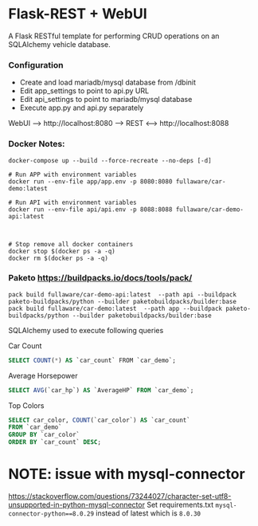 # Flask-REST + WebUI
A Flask RESTful template for performing CRUD operations on an SQLAlchemy vehicle database.

### Configuration
* Create and load mariadb/mysql database from /dbinit
* Edit app_settings to point to api.py URL
* Edit api_settings to point to mariadb/mysql database
* Execute app.py and api.py separately 

WebUI --> http://localhost:8080 --> REST <--> http://localhost:8088

### Docker Notes:
```console
docker-compose up --build --force-recreate --no-deps [-d]

# Run APP with environment variables
docker run --env-file app/app.env -p 8080:8080 fullaware/car-demo:latest

# Run API with environment variables
docker run --env-file api/api.env -p 8088:8088 fullaware/car-demo-api:latest



# Stop remove all docker containers
docker stop $(docker ps -a -q)
docker rm $(docker ps -a -q)
```
### Paketo https://buildpacks.io/docs/tools/pack/
```console
pack build fullaware/car-demo-api:latest  --path api --buildpack paketo-buildpacks/python --builder paketobuildpacks/builder:base
pack build fullaware/car-demo:latest  --path app --buildpack paketo-buildpacks/python --builder paketobuildpacks/builder:base
```

SQLAlchemy used to execute following queries

Car Count
```sql
SELECT COUNT(*) AS `car_count` ​FROM `car_demo`;
```

Average Horsepower
```sql
SELECT AVG(`car_hp`) AS `AverageHP`​ FROM `car_demo`;
```

Top Colors
```sql
SELECT car_color, COUNT(`car_color`) AS `car_count` ​
FROM `car_demo` ​
GROUP BY `car_color` ​
ORDER BY `car_count` DESC;​
```

# NOTE: issue with mysql-connector
https://stackoverflow.com/questions/73244027/character-set-utf8-unsupported-in-python-mysql-connector
Set requirements.txt `mysql-connector-python==8.0.29` instead of latest which is `8.0.30`
